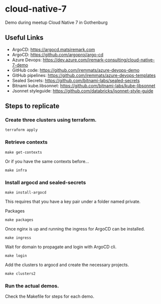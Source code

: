 # cloud-native-7
Demo during meetup Cloud Native 7 in Gothenburg

## Useful Links

- ArgoCD: https://argocd.matsiremark.com
- ArgoCD: https://github.com/argoproj/argo-cd
- Azure Devops: https://dev.azure.com/iremark-consulting/cloud-native-7-demo
- GitHub code: https://github.com/iremmats/azure-devops-demo
- GitHub pipelines: https://github.com/iremmats/azure-devops-templates
- Sealed Secrets:  https://github.com/bitnami-labs/sealed-secrets
- Bitnami kube.libsonnet: https://github.com/bitnami-labs/kube-libsonnet
- Jsonnet styleguide: https://github.com/databricks/jsonnet-style-guide

## Steps to replicate

### Create three clusters using terraform.

```
terraform apply
```

### Retrieve contexts

```
make get-contexts
```

Or if you have the same contexts before...

```
make infra
```

### Install argocd and sealed-secrets

```
make install-argocd
```
This requires that you have a key pair under a folder named private.

Packages

```
make packages
```

Once nginx is up and running the ingress for ArgoCD can be installed.

```
make ingress
```

Wait for domain to propagate and login with ArgoCD cli.

```
make login
```

Add the clusters to argocd and create the necessary projects.

```
make clusters2
```

### Run the actual demos.
Check the Makefile for steps for each demo. 